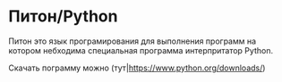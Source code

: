 # Питон/Python

Питон это язык програмирования для выполнения программ на котором небходима специальная программа
интерпритатор Python.

Скачать пограмму можно (тут|https://www.python.org/downloads/)

